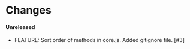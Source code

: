 # Changes

#### Unreleased

- FEATURE: Sort order of methods in core.js. Added gitignore file. [#3]
